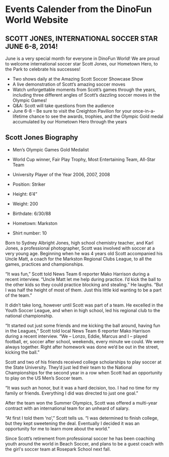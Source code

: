 # Events Calender from the DinoFun World Website

## SCOTT JONES, INTERNATIONAL SOCCER STAR JUNE 6-8, 2014!
June is a very special month for everyone in DinoFun World! We are proud to welcome international soccer star Scott Jones, our Hometown Hero, to the Park to celebrate his successes!

- Two shows daily at the Amazing Scott Soccer Showcase Show
- A live demonstration of Scott’s amazing soccer moves
- Watch unforgettable moments from Scott’s games through the years, including three different angles of Scott’s dazzling soccer moves in the Olympic Games!
- Q&A: Scott will take questions from the audience
- June 6-8 – Be sure to visit the Creighton Pavilion for your once-in-a-lifetime chance to see the awards, trophies, and the Olympic Gold medal accumulated by our Hometown Hero through the years

## Scott Jones Biography
- Men’s Olympic Games Gold Medalist
- World Cup winner, Fair Play Trophy, Most Entertaining Team, All-Star Team
- University Player of the Year 2006, 2007, 2008

- Position:	Striker
- Height:	6’4”
- Weight:	200
- Birthdate:	6/30/88
- Hometown:	Markston
- Shirt number:	10

Born to Sydney Albright Jones, high school chemistry teacher, and Karl Jones, a professional photographer, Scott was involved with soccer at a very young age.  Beginning when he was 4 years old Scott accompanied his Uncle Matt, a coach for the Markston Regional Clubs League, to all the games, practices and championships.

“It was fun,” Scott told News Team 6 reporter Mako Harrison during a recent interview.  “Uncle Matt let me help during practice.  I’d kick the ball to the other kids so they could practice blocking and stealing.”  He laughs.  “But I was half the height of most of them.  Just this little kid wanting to be a part of the team.”

It didn’t take long, however until Scott was part of a team.  He excelled in the Youth Soccer League, and when in high school, led his regional club to the national championship.

“It started out just some friends and me kicking the ball around, having fun in the Leagues,” Scott told local News Team 6 reporter Mako Harrison during a recent interview.  “We – Lonzo, Eddie, Marcus and I – played football, er, soccer after school, weekends, every minute we could.  We were always together.  Right after homework was done we’d be out in the street, kicking the ball.”

Scott and two of his friends received college scholarships to play soccer at the State University.  They’d just led their team to the National Championships for the second year in a row when Scott had an opportunity to play on the US Men’s Soccer team.

“It was such an honor, but it was a hard decision, too.  I had no time for my family or friends.  Everything I did was directed to just one goal.”

After the team won the Summer Olympics, Scott was offered a multi-year contract with an international team for an unheard of salary.

“At first I told them ‘no’,” Scott tells us.  “I was determined to finish college, but they kept sweetening the deal. Eventually I decided it was an opportunity for me to learn more about the world.”

Since Scott’s retirement from professional soccer he has been coaching youth around the world in Beach Soccer, and plans to be a guest coach with the girl's soccer team at Rosepark School next fall.
